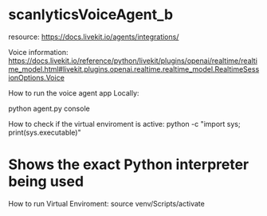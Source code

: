 # scanlyticsVoiceAgent_b

resource: 
https://docs.livekit.io/agents/integrations/

Voice information: 
https://docs.livekit.io/reference/python/livekit/plugins/openai/realtime/realtime_model.html#livekit.plugins.openai.realtime.realtime_model.RealtimeSessionOptions.Voice

How to run the voice agent app Locally: 

python agent.py console




How to check if the virtual enviroment is active: 
python -c "import sys; print(sys.executable)"
# Shows the exact Python interpreter being used 


How to run Virtual Enviroment: 
source venv/Scripts/activate
